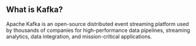 ## What is Kafka?
Apache Kafka is an open-source distributed event streaming platform used by thousands of companies for high-performance data pipelines, streaming analytics, data integration, and mission-critical applications.